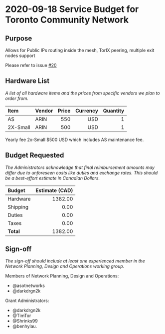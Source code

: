 # 2020-09-18 Service Budget for Toronto Community Network

## Purpose

Allows for Public IPs routing inside the mesh, TorIX peering, multiple exit nodes support

Please refer to issue [#20](https://github.com/tomeshnet/toronto-community-network/issues/20)

## Hardware List

_A list of all hardware items and the prices from specific vendors we plan to order from._

| Item   | Vendor   | Price | Currency | Quantity |
|:-------|:---------|------:|---------:|---------:|
| AS     | ARIN     |  550 |      USD |        1 |
| 2X-Small | ARIN |  500 |      USD |        1 |

Yearly fee 2x-Small $500 USD which includes AS maintenance fee.

## Budget Requested

_The Administrators acknowledge that final reimbursement amounts may differ due to unforeseen costs like duties and exchange rates. This should be a best-effort estimate in Canadian Dollars._

| Budget    | Estimate (CAD) |
|:----------|---------------:|
| Hardware  |        1382.00 |
| Shipping  |           0.00 |
| Duties    |           0.00 |
| Taxes     |           0.00 |
| **Total** |        1382.00 |

## Sign-off

_The sign-off should include at least one experienced member in the Network Planning, Design and Operations working group._

Members of Network Planning, Design and Operations:
- @asotnetworks
- @darkdrgn2k

Grant Administrators:
- @darkdrgn2k
- @TimTor
- @Shrinks99
- @benhylau.
